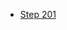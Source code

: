 <ul>
  <li>
    <a href="https://stackblitz.com/github/saniyusuf/abc-partners-may-2018">Step 201</a>
  </l1>
</ul>
